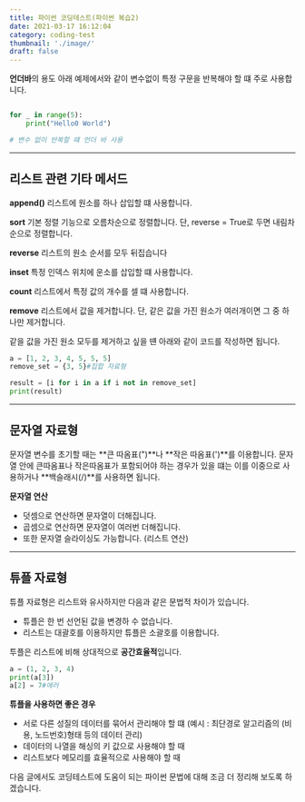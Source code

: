 ```yaml
---
title: 파이썬 코딩테스트(파이썬 복습2)
date: 2021-03-17 16:12:04
category: coding-test
thumbnail: './image/'
draft: false
---
```


**언더바**의 용도
아래 예제에서와 같이 변수없이 특정 구문을 반복해야 할 떄 주로 사용합니다.

```python

for _ in range(5):
    print("Hello0 World")

# 변수 없이 반복할 떄 언더 바 사용
```

<hr/>

## 리스트 관련 기타 메서드

**append()**
리스트에 원소를 하나 삽입할 떄 사용합니다.

**sort**
기본 정렬 기능으로 오름차순으로 정렬합니다.
단, reverse = True로 두면 내림차순으로 정렬합니다.

**reverse**
리스트의 원소 순서를 모두 뒤집습니다

**inset**
특정 인덱스 위치에 운소를 삽입할 떄 사용합니다.

**count**
리스트에서 특정 값의 개수를 셀 떄 사용합니다.

**remove**
리스트에서 값을 제거합니다. 단, 같은 값을 가진 원소가 여러개이면 그 중 하나만 제거합니다.

같을 값을 가진 원소 모두를 제거하고 싶을 떈 아래와 같이 코드를 작성하면 됩니다.

```python
a = [1, 2, 3, 4, 5, 5, 5]
remove_set = {3, 5}#집합 자료형

result = [i for i in a if i not in remove_set]
print(result)
```

<hr/>

## 문자열 자료형

문자열 변수를 초기할 때는 **큰 따옴표(")**나 **작은 따옴표(')**를 이용합니다.
문자열 안에 큰따옴표나 작은따옴표가 포함되어야 하는 경우가 있을 떄는 이를 이중으로 사용하거나 **백슬래시(/)**를 사용하면 됩니다.

**문자열 연산**

- 덧셈으로 연산하면 문자열이 더해집니다.
- 곱셈으로 연산하면 문자열이 여러번 더해집니다.
- 또한 문자열 슬라이싱도 가능합니다. (리스트 연산)

<hr/>

## 튜플 자료형

튜플 자료형은 리스트와 유사하지만 다음과 같은 문법적 차이가 있습니다.

- 튜플은 한 번 선언된 값을 변경하 수 없습니다.
- 리스트는 대괄호를 이용하지만 튜플은 소괄호를 이용합니다.

투플은 리스트에 비해 상대적으로 **공간효율적**입니다.

```python
a = (1, 2, 3, 4)
print(a[3])
a[2] = 7#에러
```

**튜플을 사용하면 좋은 경우**

- 서로 다른 성질의 데이터를 묶어서 관리해야 할 떄 (예시 : 최단경로 알고리즘의 (비용, 노드번호)형태 등의 데이터 관리)
- 데이터의 나열을 해싱의 키 값으로 사용해야 할 때
- 리스트보다 메모리를 효율적으로 사용해야 할 때

다음 글에서도 코딩테스트에 도움이 되는 파이썬 문법에 대해 조금 더 정리해 보도록 하겠습니다.
